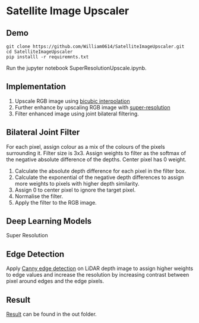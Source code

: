 # Satellite Image Upscaler

## Demo
```
git clone https://github.com/William0614/SatelliteImageUpscaler.git
cd SatelliteImageUpscaler
pip installl -r requiremnts.txt
```
Run the jupyter notebook SuperResolutionUpscale.ipynb.

## Implementation
1. Upscale RGB image using 
[bicubic interpolation](https://docs.opencv.org/4.x/da/d6e/tutorial_py_geometric_transformations.html)
2. Further enhance by upscaling RGB image with 
[super-resolution](https://www.kaggle.com/models/kaggle/esrgan-tf2/tensorFlow2/esrgan-tf2/1?tfhub-redirect=true )
3. Filter enhanced image using joint bilateral filtering.

## Bilateral Joint Filter
For each pixel, assign colour as a mix of the colours of the pixels surrounding it.
Filter size is 3x3. 
Assign weights to filter as the softmax of the negative absolute difference of the depths.
Center pixel has 0 weight.

1. Calculate the absolute depth difference for each pixel in the filter box.
2. Calculate the exponential of the negative depth differences to assign more weights to pixels with higher depth similarity.
3. Assign 0 to center pixel to ignore the target pixel.
4. Normalise the filter.
5. Apply the filter to the RGB image.

## Deep Learning Models
Super Resolution

## Edge Detection
Apply [Canny edge detection](https://docs.opencv.org/4.x/da/d22/tutorial_py_canny.html) 
on LiDAR depth image to assign higher weights to edge values and increase the resolution by 
increasing contrast between pixel around edges and the edge pixels.

## Result
[Result](https://github.com/William0614/SatelliteImageUpscaler/blob/main/out/super_bilateral.jpeg) 
can be found in the out folder.

